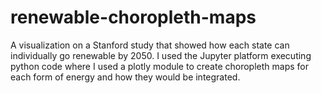 # renewable-choropleth-maps
A visualization on a Stanford study that showed how each state can individually go renewable by 2050. I used the Jupyter platform executing python code where I used a plotly module to create choropleth maps for each form of energy and how they would be integrated.
